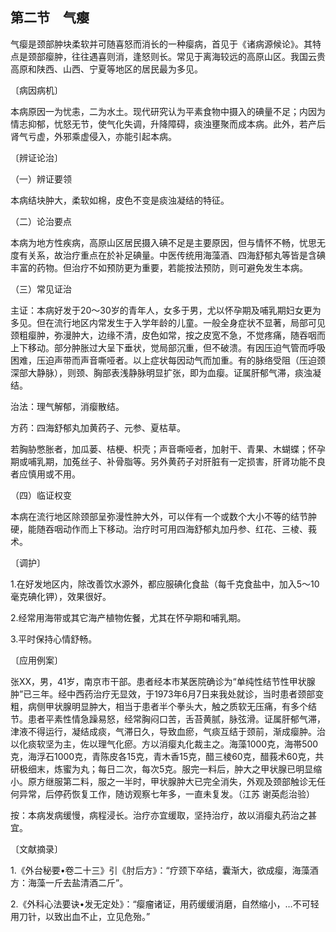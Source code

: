 ## 第二节　气瘿

气瘿是颈部肿块柔软并可随喜怒而消长的一种瘿病，首见于《诸病源候论》。其特点是颈部瘿肿，往往遇喜则消，逢怒则长。常见于离海较远的高原山区。我国云贵高原和陕西、山西、宁夏等地区的居民最为多见。

〔病因病机〕

本病原因一为忧恚，二为水土。现代研究认为平素食物中摄入的碘量不足；内因为情志抑郁，忧怒无节，使气化失调，升降障碍，痰浊壅聚而成本病。此外，若产后肾气亏虚，外邪乘虚侵入，亦能引起本病。

〔辨证论治〕

（一）辨证要领

本病结块肿大，柔软如棉，皮色不变是痰浊凝结的特征。

（二）论治要点

本病为地方性疾病，高原山区居民摄入碘不足是主要原因，但与情怀不畅，忧思无度有关系，故治疗重点在於补足碘量。中医传统用海藻酒、四海舒郁丸等皆是含碘丰富的药物。但治疗不如预防更为重要，若能按法预防，则可避免发生本病。

（三）常见证治

主证：本病好发于20〜30岁的青年人，女多于男，尤以怀孕期及哺乳期妇女更为多见。但在流行地区内常发生于入学年龄的儿童。一般全身症状不显著，局部可见颈粗瘿肿，弥漫肿大，边缘不清，皮色如常，按之皮宽不急，不觉疼痛，随吞咽而上下移动。部分肿胀过大呈下垂状，觉局部沉重，但不破溃。有因压迫气管而呼吸困难，压迫声带而声音嘶哑者。以上症状每因动气而加重。有的脉络受阻（压迫颈深部大静脉），则颈、胸部表浅静脉明显扩张，即为血瘿。证属肝郁气滞，痰浊凝结。

治法：理气解郁，消瘿散结。

方药：四海舒郁丸加黄药子、元参、夏枯草。

若胸胁憋胀者，加瓜蒌、桔梗、枳壳；声音嘶哑者，加射干、青果、木蝴蝶；怀孕期或哺乳期，加菟丝子、补骨脂等。另外黄药子对肝脏有一定损害，肝肾功能不良者应慎用或不用。

（四）临证权变

本病在流行地区除颈部呈弥漫性肿大外，可以伴有一个或数个大小不等的结节肿硬，能随吞咽动作而上下移动。治疗时可用四海舒郁丸加丹参、红花、三棱、莪术。

〔调护〕

1.在好发地区内，除改善饮水源外，都应服碘化食盐（每千克食盐中，加入5〜10毫克碘化钾），效果很好。

2.经常用海带或其它海产植物佐餐，尤其在怀孕期和哺乳期。

3.平时保持心情舒畅。

〔应用例案〕

张XX，男，41岁，南京市干部。患者经本市某医院确诊为“单纯性结节性甲状腺肿”已三年。经中西药治疗无显效，于1973年6月7日来我处就诊，当时患者颈部变粗，病侧甲状腺明显肿大，相当于患者半个拳头大，触之质软无压痛，有多个结节。患者平素性情急躁易怒，经常胸闷口苦，舌苔黄腻，脉弦滑。证属肝郁气滞，津液不得运行，凝结成痰，气滞日久，导致血瘀，气痰互结于颈前，渐成瘿肿。治以化痰软坚为主，佐以理气化瘀。方以消瘿丸化裁主之。海藻1000克，海帯500克，海浮石1000克，青陈皮各15克，青木香15克，醋三棱60克，醋莪术60克，共研极细末，炼蜜为丸；每日二次，每次5克。服完一料后，肿大之甲状腺已明显缩小。原方继服第二料，服之一半时，甲状腺肿大已完全消失，外观及颈部触诊无任何异常，后停药恢复工作，随访观察七年多，一直未复发。（江苏 谢英彪治验）

按：本病发病缓慢，病程浸长。治疗亦宜缓取，坚持治疗，故以消瘿丸药治之甚宜。

〔文献摘录〕

1.《外台秘要•卷二十三》引《肘后方》：“疗颈下卒结，囊渐大，欲成瘿，海藻酒方：海藻一斤去盐清酒二斤”。

2.《外科心法要诀•发无定处》：“瘿瘤诸证，用药缓缓消磨，自然缩小，…不可轻用刀针，以致出血不止，立见危殆。”